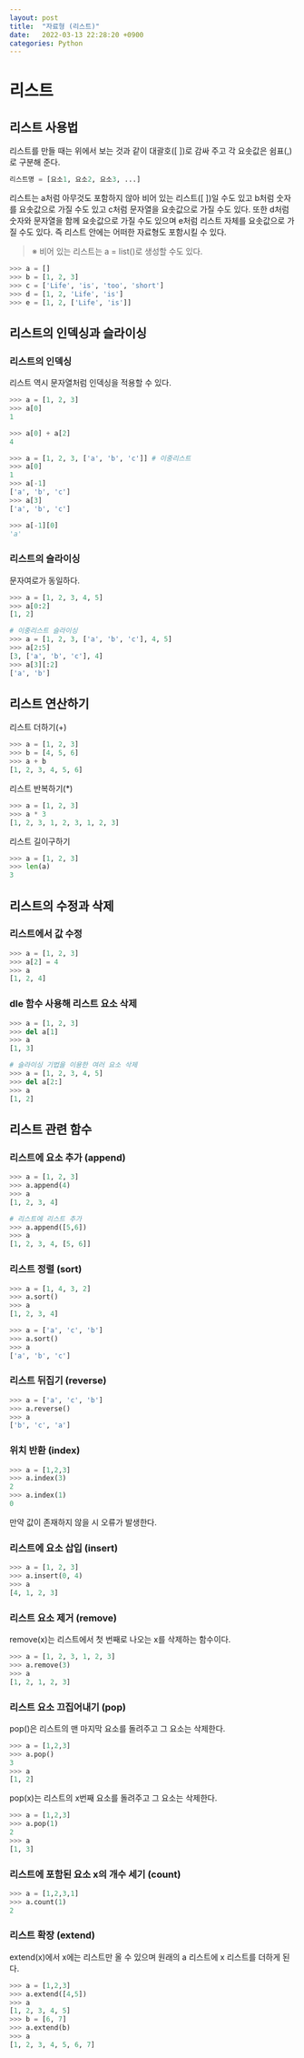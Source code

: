 ```yaml
---
layout: post
title:  "자료형 (리스트)"
date:   2022-03-13 22:28:20 +0900
categories: Python
---
```







# 리스트

## 리스트 사용법

리스트를 만들 때는 위에서 보는 것과 같이 대괄호([ ])로 감싸 주고 각 요솟값은 쉼표(,)로 구분해 준다.

```python
리스트명 = [요소1, 요소2, 요소3, ...]
```

리스트는 a처럼 아무것도 포함하지 않아 비어 있는 리스트([ ])일 수도 있고 b처럼 숫자를 요솟값으로 가질 수도 있고 c처럼 문자열을 요솟값으로 가질 수도 있다. 또한 d처럼 숫자와 문자열을 함께 요솟값으로 가질 수도 있으며 e처럼 리스트 자체를 요솟값으로 가질 수도 있다. 즉 리스트 안에는 어떠한 자료형도 포함시킬 수 있다.

> ※ 비어 있는 리스트는 a = list()로 생성할 수도 있다.
> 

```python
>>> a = []
>>> b = [1, 2, 3]
>>> c = ['Life', 'is', 'too', 'short']
>>> d = [1, 2, 'Life', 'is']
>>> e = [1, 2, ['Life', 'is']]
```

## 리스트의 인덱싱과 슬라이싱

### 리스트의 인덱싱

리스트 역시 문자열처럼 인덱싱을 적용할 수 있다.

```python
>>> a = [1, 2, 3]
>>> a[0]
1

>>> a[0] + a[2]
4

>>> a = [1, 2, 3, ['a', 'b', 'c']] # 이중리스트
>>> a[0]
1
>>> a[-1]
['a', 'b', 'c']
>>> a[3]
['a', 'b', 'c']

>>> a[-1][0]
'a'
```

### 리스트의 슬라이싱

문자여로가 동일하다.

```python
>>> a = [1, 2, 3, 4, 5]
>>> a[0:2]
[1, 2]

# 이중리스트 슬라이싱
>>> a = [1, 2, 3, ['a', 'b', 'c'], 4, 5]
>>> a[2:5]
[3, ['a', 'b', 'c'], 4]
>>> a[3][:2]
['a', 'b']
```

## 리스트 연산하기

리스트 더하기(+)

```python
>>> a = [1, 2, 3]
>>> b = [4, 5, 6]
>>> a + b
[1, 2, 3, 4, 5, 6]
```

리스트 반복하기(*)

```python
>>> a = [1, 2, 3]
>>> a * 3
[1, 2, 3, 1, 2, 3, 1, 2, 3]
```

리스트 길이구하기

```python
>>> a = [1, 2, 3]
>>> len(a)
3
```

## 리스트의 수정과 삭제

### 리스트에서 값 수정

```python
>>> a = [1, 2, 3]
>>> a[2] = 4
>>> a
[1, 2, 4]
```

### dle 함수 사용해 리스트 요소 삭제

```python
>>> a = [1, 2, 3]
>>> del a[1]
>>> a
[1, 3]

# 슬라이싱 기법을 이용한 여러 요소 삭제
>>> a = [1, 2, 3, 4, 5]
>>> del a[2:]
>>> a
[1, 2]
```

## 리스트 관련 함수

### 리스트에 요소 추가 (append)

```python
>>> a = [1, 2, 3]
>>> a.append(4)
>>> a
[1, 2, 3, 4]

# 리스트에 리스트 추가
>>> a.append([5,6])
>>> a
[1, 2, 3, 4, [5, 6]]
```

### 리스트 정렬 (sort)

```python
>>> a = [1, 4, 3, 2]
>>> a.sort()
>>> a
[1, 2, 3, 4]

>>> a = ['a', 'c', 'b']
>>> a.sort()
>>> a
['a', 'b', 'c']
```

### 리스트 뒤집기 (reverse)

```python
>>> a = ['a', 'c', 'b']
>>> a.reverse()
>>> a
['b', 'c', 'a']
```

### 위치 반환 (index)

```python
>>> a = [1,2,3]
>>> a.index(3)
2
>>> a.index(1)
0
```

만약 값이 존재하지 않을 시 오류가 발생한다.

### 리스트에 요소 삽입 (insert)

```python
>>> a = [1, 2, 3]
>>> a.insert(0, 4)
>>> a
[4, 1, 2, 3]
```

### 리스트 요소 제거 (remove)

remove(x)는 리스트에서 첫 번째로 나오는 x를 삭제하는 함수이다.

```python
>>> a = [1, 2, 3, 1, 2, 3]
>>> a.remove(3)
>>> a
[1, 2, 1, 2, 3]
```

### 리스트 요소 끄집어내기 (pop)

pop()은 리스트의 맨 마지막 요소를 돌려주고 그 요소는 삭제한다.

```python
>>> a = [1,2,3]
>>> a.pop()
3
>>> a
[1, 2]
```

pop(x)는 리스트의 x번째 요소를 돌려주고 그 요소는 삭제한다.

```python
>>> a = [1,2,3]
>>> a.pop(1)
2
>>> a
[1, 3]
```

### 리스트에 포함된 요소 x의 개수 세기 (count)

```python
>>> a = [1,2,3,1]
>>> a.count(1)
2
```

### 리스트 확장 (extend)

extend(x)에서 x에는 리스트만 올 수 있으며 원래의 a 리스트에 x 리스트를 더하게 된다.

```python
>>> a = [1,2,3]
>>> a.extend([4,5])
>>> a
[1, 2, 3, 4, 5]
>>> b = [6, 7]
>>> a.extend(b)
>>> a
[1, 2, 3, 4, 5, 6, 7]
```